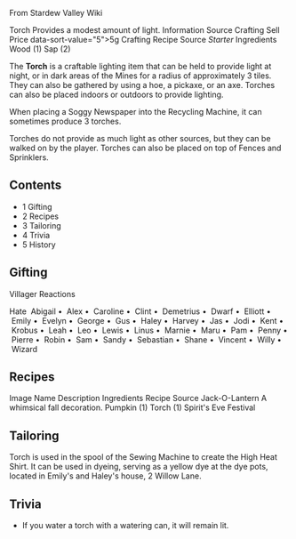 From Stardew Valley Wiki

Torch Provides a modest amount of light. Information Source Crafting Sell Price data-sort-value="5"&gt;5g Crafting Recipe Source *Starter* Ingredients Wood (1) Sap (2)

The **Torch** is a craftable lighting item that can be held to provide light at night, or in dark areas of the Mines for a radius of approximately 3 tiles. They can also be gathered by using a hoe, a pickaxe, or an axe. Torches can also be placed indoors or outdoors to provide lighting.

When placing a Soggy Newspaper into the Recycling Machine, it can sometimes produce 3 torches.

Torches do not provide as much light as other sources, but they can be walked on by the player. Torches can also be placed on top of Fences and Sprinklers.

## Contents

- 1 Gifting
- 2 Recipes
- 3 Tailoring
- 4 Trivia
- 5 History

## Gifting

Villager Reactions

Hate  Abigail •  Alex •  Caroline •  Clint •  Demetrius •  Dwarf •  Elliott •  Emily •  Evelyn •  George •  Gus •  Haley •  Harvey •  Jas •  Jodi •  Kent •  Krobus •  Leah •  Leo •  Lewis •  Linus •  Marnie •  Maru •  Pam •  Penny •  Pierre •  Robin •  Sam •  Sandy •  Sebastian •  Shane •  Vincent •  Willy •  Wizard

## Recipes

Image Name Description Ingredients Recipe Source Jack-O-Lantern A whimsical fall decoration. Pumpkin (1) Torch (1) Spirit's Eve Festival

## Tailoring

Torch is used in the spool of the Sewing Machine to create the High Heat Shirt. It can be used in dyeing, serving as a yellow dye at the dye pots, located in Emily's and Haley's house, 2 Willow Lane.

## Trivia

- If you water a torch with a watering can, it will remain lit.